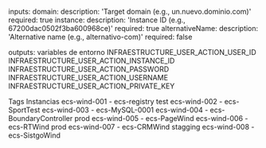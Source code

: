 inputs:
domain:
description: 'Target domain (e.g., un.nuevo.dominio.com)'
required: true
instance:
description: 'Instance ID (e.g., 67200dac0502f3ba600968ce)'
required: true
alternativeName:
description: 'Alternative name (e.g., alternativo-com)'
required: false

outputs:
variables de entorno
INFRAESTRUCTURE_USER_ACTION_USER_ID
INFRAESTRUCTURE_USER_ACTION_INSTANCE_ID
INFRAESTRUCTURE_USER_ACTION_PASSWORD
INFRAESTRUCTURE_USER_ACTION_USERNAME
INFRAESTRUCTURE_USER_ACTION_PRIVATE_KEY

Tags     Instancias
         ecs-wind-001 - ecs-registry
test     ecs-wind-002 - ecs-SportTest
         ecs-wind-003 - ecs-MySQL-0001
         ecs-wind-004 - ecs-BoundaryController
prod     ecs-wind-005 - ecs-PageWind
         ecs-wind-006 - ecs-RTWind
prod     ecs-wind-007 - ecs-CRMWind
stagging ecs-wind-008 - ecs-SistgoWind
